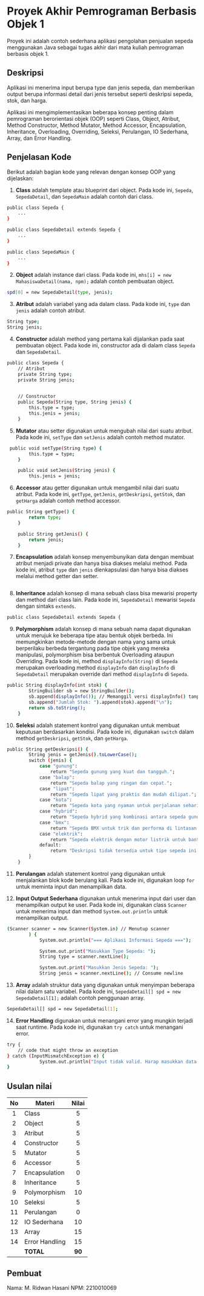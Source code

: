 # Proyek Akhir Pemrograman Berbasis Objek 1

Proyek ini adalah contoh sederhana aplikasi pengolahan penjualan sepeda menggunakan Java sebagai tugas akhir dari mata kuliah pemrograman berbasis objek 1.

## Deskripsi

Aplikasi ini menerima input berupa type dan jenis sepeda, dan memberikan output berupa informasi detail dari jenis tersebut seperti deskripsi sepeda, stok, dan harga.

Aplikasi ini mengimplementasikan beberapa konsep penting dalam pemrograman berorientasi objek (OOP) seperti Class, Object, Atribut, Method Constructor, Method Mutator, Method Accessor, Encapsulation, Inheritance, Overloading, Overriding, Seleksi, Perulangan, IO Sederhana, Array, dan Error Handling.

## Penjelasan Kode

Berikut adalah bagian kode yang relevan dengan konsep OOP yang dijelaskan:

1. **Class** adalah template atau blueprint dari object. Pada kode ini, `Sepeda`, `SepedaDetail`, dan `SepedaMain` adalah contoh dari class.

```bash
public class Sepeda {
    ...
}

public class SepedaDetail extends Sepeda {
    ...
}

public class SepedaMain {
    ...
}
```

2. **Object** adalah instance dari class. Pada kode ini, `mhs[i] = new MahasiswaDetail(nama, npm);` adalah contoh pembuatan object.

```bash
spd[0] = new SepedaDetail(type, jenis);
```

3. **Atribut** adalah variabel yang ada dalam class. Pada kode ini, `type` dan `jenis` adalah contoh atribut.

```bash
String type;
String jenis;
```

4. **Constructor** adalah method yang pertama kali dijalankan pada saat pembuatan object. Pada kode ini, constructor ada di dalam class `Sepeda` dan `SepedaDetail`.

```bash
public class Sepeda {
    // Atribut
    private String type;
    private String jenis;
    

    // Constructor
    public Sepeda(String type, String jenis) {
        this.type = type;
        this.jenis = jenis;
    }
```

5. **Mutator** atau setter digunakan untuk mengubah nilai dari suatu atribut. Pada kode ini, `setType` dan `setJenis` adalah contoh method mutator.

```bash
 public void setType(String type) {
        this.type = type;
    }

    public void setJenis(String jenis) {
        this.jenis = jenis;
```

6. **Accessor** atau getter digunakan untuk mengambil nilai dari suatu atribut. Pada kode ini, `getType`, `getJenis`, `getDeskripsi`, `getStok`, dan `getHarga` adalah contoh method accessor.

```bash
public String getType() {
        return type;
    }

    public String getJenis() {
        return jenis;
    }
```

7. **Encapsulation** adalah konsep menyembunyikan data dengan membuat atribut menjadi private dan hanya bisa diakses melalui method. Pada kode ini, atribut `type` dan `jenis` dienkapsulasi dan hanya bisa diakses melalui method getter dan setter.

```bash

```

8. **Inheritance** adalah konsep di mana sebuah class bisa mewarisi property dan method dari class lain. Pada kode ini, `SepedaDetail` mewarisi `Sepeda` dengan sintaks `extends`.

```bash
public class SepedaDetail extends Sepeda {
```

9. **Polymorphism** adalah konsep di mana sebuah nama dapat digunakan untuk merujuk ke beberapa tipe atau bentuk objek berbeda. Ini memungkinkan metode-metode dengan nama yang sama untuk berperilaku berbeda tergantung pada tipe objek yang mereka manipulasi, polymorphism bisa berbentuk Overloading ataupun Overriding. Pada kode ini, method `displayInfo(String)` di `Sepeda` merupakan overloading method `displayInfo` dan `displayInfo` di `SepedaDetail` merupakan override dari method `displayInfo` di `Sepeda`.

```bash
public String displayInfo(int stok) {
        StringBuilder sb = new StringBuilder();
        sb.append(displayInfo()); // Memanggil versi displayInfo() tanpa parameter
        sb.append("Jumlah Stok: ").append(stok).append("\n");
        return sb.toString();
    }
```

10. **Seleksi** adalah statement kontrol yang digunakan untuk membuat keputusan berdasarkan kondisi. Pada kode ini, digunakan `switch` dalam method `getDeskripsi`, `getStok`, dan `getHarga`.

```bash
public String getDeskripsi() {
        String jenis = getJenis().toLowerCase();
        switch (jenis) {
            case "gunung":
                return "Sepeda gunung yang kuat dan tangguh.";
            case "balap":
                return "Sepeda balap yang ringan dan cepat.";
            case "lipat":
                return "Sepeda lipat yang praktis dan mudah dilipat.";
            case "kota":
                return "Sepeda kota yang nyaman untuk perjalanan sehari-hari.";
            case "hybrid":
                return "Sepeda hybrid yang kombinasi antara sepeda gunung dan sepeda kota.";
            case "bmx":
                return "Sepeda BMX untuk trik dan performa di lintasan off-road.";
            case "elektrik":
                return "Sepeda elektrik dengan motor listrik untuk bantuan saat mengayuh.";
            default:
                return "Deskripsi tidak tersedia untuk tipe sepeda ini.";
        }
    }
```

11. **Perulangan** adalah statement kontrol yang digunakan untuk menjalankan blok kode berulang kali. Pada kode ini, digunakan loop `for` untuk meminta input dan menampilkan data.



12. **Input Output Sederhana** digunakan untuk menerima input dari user dan menampilkan output ke user. Pada kode ini, digunakan class `Scanner` untuk menerima input dan method `System.out.println` untuk menampilkan output.

```bash
(Scanner scanner = new Scanner(System.in) // Menutup scanner
        ) {
            System.out.println("=== Aplikasi Informasi Sepeda ===");

            System.out.print("Masukkan Type Sepeda: ");
            String type = scanner.nextLine();

            System.out.print("Masukkan Jenis Sepeda: ");
            String jenis = scanner.nextLine(); // Consume newline
```

13. **Array** adalah struktur data yang digunakan untuk menyimpan beberapa nilai dalam satu variabel. Pada kode ini, `SepedaDetail[] spd = new SepedaDetail[1];` adalah contoh penggunaan array.

```bash
SepedaDetail[] spd = new SepedaDetail[1];
```

14. **Error Handling** digunakan untuk menangani error yang mungkin terjadi saat runtime. Pada kode ini, digunakan `try catch` untuk menangani error.

```bash
try {
    // code that might throw an exception
} catch (InputMismatchException e) {
            System.out.println("Input tidak valid. Harap masukkan data yang benar.");
}
```

## Usulan nilai

| No  | Materi         |  Nilai  |
| :-: | -------------- | :-----: |
|  1  | Class          |    5    |
|  2  | Object         |    5    |
|  3  | Atribut        |    5    |
|  4  | Constructor    |    5    |
|  5  | Mutator        |    5    |
|  6  | Accessor       |    5    |
|  7  | Encapsulation  |    0    |
|  8  | Inheritance    |    5    |
|  9  | Polymorphism   |   10    |
| 10  | Seleksi        |    5    |
| 11  | Perulangan     |    0    |
| 12  | IO Sederhana   |   10    |
| 13  | Array          |   15    |
| 14  | Error Handling |   15    |
|     | **TOTAL**      | **90**  |

## Pembuat

Nama: M. Ridwan Hasani
NPM: 2210010069
